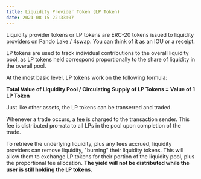 ```yaml
---
title: Liquidity Provider Token (LP Token)
date: 2021-08-15 22:33:07
---
```


Liquidity provider tokens or LP tokens are ERC-20 tokens issued to liquidity providers on Pando Lake / 4swap. You can think of it as an IOU or a receipt.

LP tokens are used to track individual contributions to the overall liquidity pool, as LP tokens held correspond proportionally to the share of liquidity in the overall pool.

At the most basic level, LP tokens work on the following formula:

**Total Value of Liquidity Pool / Circulating Supply of LP Tokens =  Value of 1 LP Token**

Just like other assets, the LP tokens can be transerred and traded.

Whenever a trade occurs, a [fee](./trading-fee) is charged to the transaction sender. This fee is distributed pro-rata to all LPs in the pool upon completion of the trade.

To retrieve the underlying liquidity, plus any fees accrued, liquidity providers can remove liquidity, "burning" their liquidity tokens. This will allow them to exchange LP tokens for their portion of the liquidity pool, plus the proportional fee allocation. **The yield will not be distributed while the user is still holding the LP tokens.**





